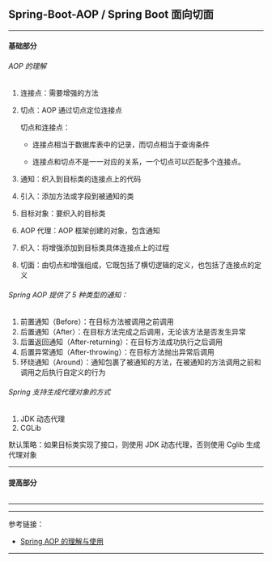 ## Spring-Boot-AOP / Spring Boot 面向切面

---

#### 基础部分

###### AOP 的理解

1. 连接点：需要增强的方法

2. 切点：AOP 通过切点定位连接点

   切点和连接点：

   - 连接点相当于数据库表中的记录，而切点相当于查询条件

   - 连接点和切点不是一一对应的关系，一个切点可以匹配多个连接点。

4. 通知：织入到目标类的连接点上的代码

5. 引入：添加方法或字段到被通知的类

6. 目标对象：要织入的目标类

7. AOP 代理：AOP 框架创建的对象，包含通知

8. 织入：将增强添加到目标类具体连接点上的过程

9. 切面：由切点和增强组成，它既包括了横切逻辑的定义，也包括了连接点的定义

###### Spring AOP 提供了 5 种类型的通知：

1. 前置通知（Before）：在目标方法被调用之前调用
2. 后置通知（After）：在目标方法完成之后调用，无论该方法是否发生异常
3. 后置返回通知（After-returning）：在目标方法成功执行之后调用
4. 后置异常通知（After-throwing）：在目标方法抛出异常后调用
5. 环绕通知（Around）：通知包裹了被通知的方法，在被通知的方法调用之前和调用之后执行自定义的行为

###### Spring 支持生成代理对象的方式

1. JDK 动态代理
2. CGLib

默认策略：如果目标类实现了接口，则使用 JDK 动态代理，否则使用 Cglib 生成代理对象

---

#### 提高部分

######

---









---

参考链接：

- [Spring AOP 的理解与使用](https://juejin.cn/post/6901643231537627149)

---















